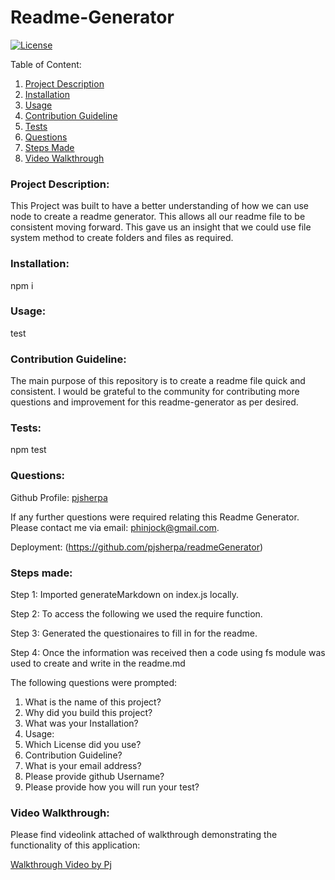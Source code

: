 # Readme-Generator

[![License](https://img.shields.io/badge/license-mit-blue.svg)
](https://opensource.org/licenses/mit)

Table of Content:

1. [Project Description](#Project-Description)
2. [Installation](#Installation)
3. [Usage](#Usage)
4. [Contribution Guideline](#Contribution-Guideline)
5. [Tests](#Tests)
6. [Questions](#Questions)
7. [Steps Made](#Steps-Made)
8. [Video Walkthrough](#Video-Walkthrough)

### Project Description:

This Project was built to have a better understanding of how we can use node to create a readme generator. This allows all our readme file to be consistent moving forward. This gave us an insight that we could use file system method to create folders and files as required.

### Installation:

npm i

### Usage:

test

### Contribution Guideline:

The main purpose of this repository is to create a readme file quick and consistent. I would be grateful to the community for contributing more questions and improvement for this readme-generator as per desired.

### Tests:

npm test

### Questions:

Github Profile:
[pjsherpa](https://github.com/pjsherpa)

If any further questions were required relating this Readme Generator.
Please contact me via email: phinjock@gmail.com.

Deployment:
(https://github.com/pjsherpa/readmeGenerator)

### Steps made:

Step 1: Imported generateMarkdown on index.js locally.

Step 2: To access the following we used the require function.

Step 3: Generated the questionaires to fill in for the readme.

Step 4: Once the information was received then a code using fs module was used to create and write in the readme.md

The following questions were prompted:

1. What is the name of this project?
2. Why did you build this project?
3. What was your Installation?
4. Usage:
5. Which License did you use?
6. Contribution Guideline?
7. What is your email address?
8. Please provide github Username?
9. Please provide how you will run your test?

### Video Walkthrough:

Please find videolink attached of walkthrough demonstrating the functionality of this application:

[Walkthrough Video by Pj](https://drive.google.com/file/d/1qRblZfPNMCtedfXHj1SA9C9JIaqw1Lpb/view)
